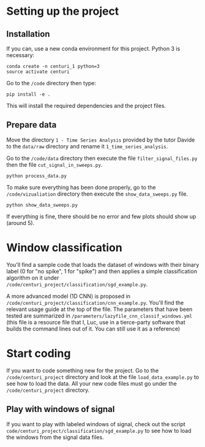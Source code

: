 # Setting up the project

## Installation

If you can, use a new conda environment for this project. Python 3 is necessary:

	conda create -n centuri_1 python=3
	source activate centuri

Go to the `/code` directory then type:

	pip install -e .

This will install the required dependencies and the project files.

## Prepare data

Move the directory `1 - Time Series Analysis` provided by the tutor Davide to the `data/raw` directory
and rename it `1_time_series_analysis`.

Go to the `/code/data` directory then execute the file `filter_signal_files.py` then the file `cut_signal_in_sweeps.py`.

	python process_data.py
	
To make sure everything has been done properly, go to the `/code/vizualiation` directory then execute the `show_data_sweeps.py` file.

	python show_data_sweeps.py

If everything is fine, there should be no error and few plots should show up (around 5).

# Window classification

You'll find a sample code that loads the dataset of windows with their binary label (0 for "no spike", 1 for "spike") and then
applies a simple classification algorithm on it under `/code/centuri_project/classification/sgd_example.py`.

A more advanced model (1D CNN) is proposed in `/code/centuri_project/classification/cnn_example.py`. You'll find the
relevant usage guide at the top of the file. The parameters that have been tested are summarized in `/parameters/lazyfile_cnn_classif_windows.yml`
(this file is a resource file that I, Luc, use in a tierce-party software that builds the command lines out of it. You can still use it as a reference)

# Start coding

If you want to code something new for the project. 
Go to the `/code/centuri_project` directory and look at the file `load_data_example.py` to see how to load the data.
All your new code files must go under the `/code/centuri_project` directory.

## Play with windows of signal

If you want to play with labeled windows of signal, check out the script `code/centuri_project/classification/sgd_example.py` to see 
how to load the windows from the signal data files.